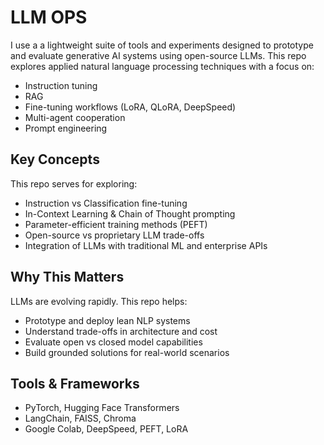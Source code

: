 # LLM OPS
I use a a lightweight suite of tools and experiments designed to prototype and evaluate generative AI systems using open-source LLMs. This repo explores applied natural language processing techniques with a focus on:

- Instruction tuning
- RAG
- Fine-tuning workflows (LoRA, QLoRA, DeepSpeed)
- Multi-agent cooperation
- Prompt engineering

## Key Concepts

This repo serves for exploring:

- Instruction vs Classification fine-tuning
- In-Context Learning & Chain of Thought prompting
- Parameter-efficient training methods (PEFT)
- Open-source vs proprietary LLM trade-offs
- Integration of LLMs with traditional ML and enterprise APIs

## Why This Matters

LLMs are evolving rapidly. This repo helps:

- Prototype and deploy lean NLP systems
- Understand trade-offs in architecture and cost
- Evaluate open vs closed model capabilities
- Build grounded solutions for real-world scenarios

## Tools & Frameworks

- PyTorch, Hugging Face Transformers
- LangChain, FAISS, Chroma
- Google Colab, DeepSpeed, PEFT, LoRA

